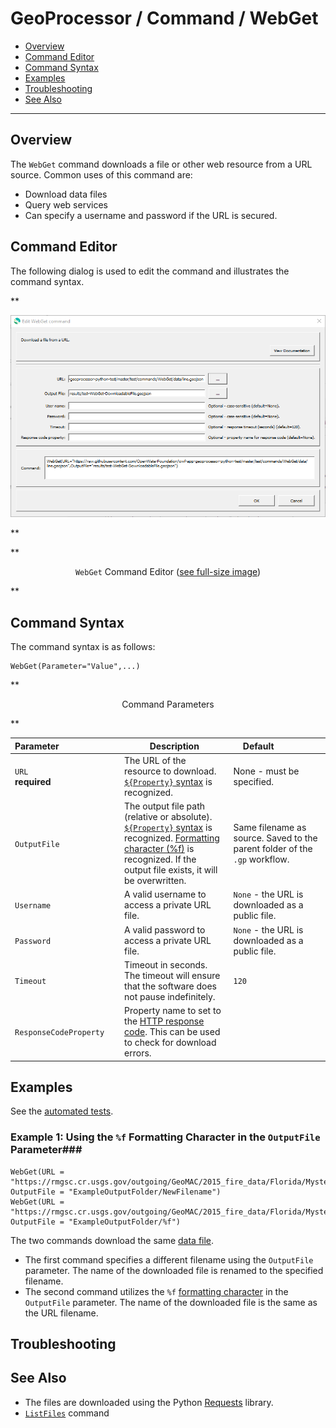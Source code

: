 # GeoProcessor / Command / WebGet #

* [Overview](#overview)
* [Command Editor](#command-editor)
* [Command Syntax](#command-syntax)
* [Examples](#examples)
* [Troubleshooting](#troubleshooting)
* [See Also](#see-also)

-------------------------

## Overview ##

The `WebGet` command downloads a file or other web resource from a URL source. Common uses of this command are:

* Download data files
* Query web services 
* Can specify a username and password if the URL is secured.

## Command Editor ##

The following dialog is used to edit the command and illustrates the command syntax.

**<p style="text-align: center;">
![WebGet](WebGet.png)
</p>**

**<p style="text-align: center;">
`WebGet` Command Editor (<a href="../WebGet.png">see full-size image</a>)
</p>**

## Command Syntax ##

The command syntax is as follows:

```text
WebGet(Parameter="Value",...)
```
**<p style="text-align: center;">
Command Parameters
</p>**

|**Parameter**&nbsp;&nbsp;&nbsp;&nbsp;&nbsp;&nbsp;&nbsp;&nbsp;&nbsp;&nbsp;&nbsp;&nbsp;&nbsp;&nbsp;&nbsp;&nbsp;&nbsp;&nbsp;&nbsp;&nbsp;&nbsp;&nbsp;&nbsp;&nbsp; | **Description** | **Default**&nbsp;&nbsp;&nbsp;&nbsp;&nbsp;&nbsp;&nbsp;&nbsp;&nbsp;&nbsp;&nbsp;&nbsp;&nbsp;&nbsp;&nbsp;&nbsp; |
| --------------|-----------------|----------------- |
| `URL` <br>**required** | The URL of the resource to download. [`${Property}` syntax](../../introduction/introduction.md#geoprocessor-properties-property) is recognized. | None - must be specified. |
| `OutputFile` | The output file path (relative or absolute). [`${Property}` syntax](../../introduction/introduction.md#geoprocessor-properties-property) is recognized. [Formatting character (%f)](../../introduction/introduction.md#geolayer-property-format-specifiers) is recognized. If the output file exists, it will be overwritten. | Same filename as source. Saved to the parent folder of the `.gp` workflow. |
| `Username` | A valid username to access a private URL file. |`None` - the URL is downloaded as a public file. |
| `Password` | A valid password to access a private URL file. |`None` - the URL is downloaded as a public file. |
| `Timeout` | Timeout in seconds. The timeout will ensure that the software does not pause indefinitely. | `120` |
| `ResponseCodeProperty` | Property name to set to the [HTTP response code](https://en.wikipedia.org/wiki/List_of_HTTP_status_codes). This can be used to check for download errors. | |

## Examples ##

See the [automated tests](https://github.com/OpenWaterFoundation/owf-app-geoprocessor-python-test/tree/master/test/commands/WebGet).

### Example 1: Using the `%f` Formatting Character in the `OutputFile` Parameter###

```
WebGet(URL = "https://rmgsc.cr.usgs.gov/outgoing/GeoMAC/2015_fire_data/Florida/Mystery_Hammock_Wf/fl_mystery_hammock_wf_20150817_0000_dd83.cpg", OutputFile = "ExampleOutputFolder/NewFilename")
WebGet(URL = "https://rmgsc.cr.usgs.gov/outgoing/GeoMAC/2015_fire_data/Florida/Mystery_Hammock_Wf/fl_mystery_hammock_wf_20150817_0000_dd83.cpg", OutputFile = "ExampleOutputFolder/%f")

```

The two commands download the same [data file](https://rmgsc.cr.usgs.gov/outgoing/GeoMAC/2015_fire_data/Florida/Mystery_Hammock_Wf/fl_mystery_hammock_wf_20150817_0000_dd83.cpg). 

- The first command specifies a different filename using the `OutputFile` parameter. The name of the downloaded file is renamed to the specified filename. 
- The second command utilizes the `%f` [formatting character](../../introduction/introduction.md#geolayer-property-format-specifiers) in the `OutputFile` parameter. The name of the downloaded file is the same as the URL filename.

## Troubleshooting ##

## See Also ##

* The files are downloaded using the Python [Requests](http://docs.python-requests.org/en/master/) library.
* [`ListFiles`](../ListFiles/ListFiles.md) command
